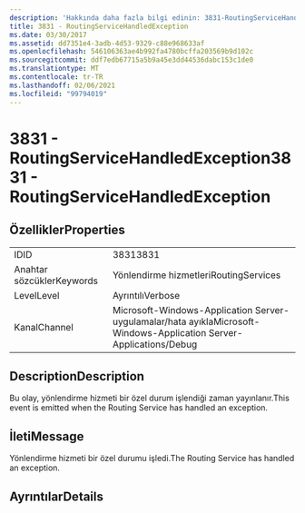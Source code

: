 ```yaml
---
description: 'Hakkında daha fazla bilgi edinin: 3831-RoutingServiceHandledException'
title: 3831 - RoutingServiceHandledException
ms.date: 03/30/2017
ms.assetid: dd7351e4-3adb-4d53-9329-c88e968633af
ms.openlocfilehash: 546106363ae4b992fa4780bcffa203569b9d102c
ms.sourcegitcommit: ddf7edb67715a5b9a45e3dd44536dabc153c1de0
ms.translationtype: MT
ms.contentlocale: tr-TR
ms.lasthandoff: 02/06/2021
ms.locfileid: "99794019"
---
```

# <a name="3831---routingservicehandledexception"></a><span data-ttu-id="6dc12-103">3831 - RoutingServiceHandledException</span><span class="sxs-lookup"><span data-stu-id="6dc12-103">3831 - RoutingServiceHandledException</span></span>

## <a name="properties"></a><span data-ttu-id="6dc12-104">Özellikler</span><span class="sxs-lookup"><span data-stu-id="6dc12-104">Properties</span></span>  
  
|||  
|-|-|  
|<span data-ttu-id="6dc12-105">ID</span><span class="sxs-lookup"><span data-stu-id="6dc12-105">ID</span></span>|<span data-ttu-id="6dc12-106">3831</span><span class="sxs-lookup"><span data-stu-id="6dc12-106">3831</span></span>|  
|<span data-ttu-id="6dc12-107">Anahtar sözcükler</span><span class="sxs-lookup"><span data-stu-id="6dc12-107">Keywords</span></span>|<span data-ttu-id="6dc12-108">Yönlendirme hizmetleri</span><span class="sxs-lookup"><span data-stu-id="6dc12-108">RoutingServices</span></span>|  
|<span data-ttu-id="6dc12-109">Level</span><span class="sxs-lookup"><span data-stu-id="6dc12-109">Level</span></span>|<span data-ttu-id="6dc12-110">Ayrıntılı</span><span class="sxs-lookup"><span data-stu-id="6dc12-110">Verbose</span></span>|  
|<span data-ttu-id="6dc12-111">Kanal</span><span class="sxs-lookup"><span data-stu-id="6dc12-111">Channel</span></span>|<span data-ttu-id="6dc12-112">Microsoft-Windows-Application Server-uygulamalar/hata ayıkla</span><span class="sxs-lookup"><span data-stu-id="6dc12-112">Microsoft-Windows-Application Server-Applications/Debug</span></span>|  
  
## <a name="description"></a><span data-ttu-id="6dc12-113">Description</span><span class="sxs-lookup"><span data-stu-id="6dc12-113">Description</span></span>  

 <span data-ttu-id="6dc12-114">Bu olay, yönlendirme hizmeti bir özel durum işlendiği zaman yayınlanır.</span><span class="sxs-lookup"><span data-stu-id="6dc12-114">This event is emitted when the Routing Service has handled an exception.</span></span>  
  
## <a name="message"></a><span data-ttu-id="6dc12-115">İleti</span><span class="sxs-lookup"><span data-stu-id="6dc12-115">Message</span></span>  

 <span data-ttu-id="6dc12-116">Yönlendirme hizmeti bir özel durumu işledi.</span><span class="sxs-lookup"><span data-stu-id="6dc12-116">The Routing Service has handled an exception.</span></span>  
  
## <a name="details"></a><span data-ttu-id="6dc12-117">Ayrıntılar</span><span class="sxs-lookup"><span data-stu-id="6dc12-117">Details</span></span>
